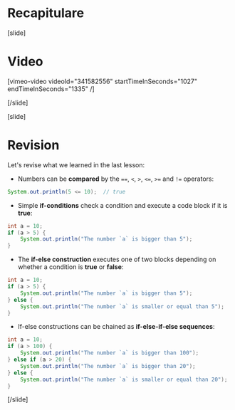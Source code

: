 # Recapitulare

[slide]
# Video
[vimeo-video videoId="341582556" startTimeInSeconds="1027" endTimeInSeconds="1335" /]

[/slide]

[slide]
# Revision
Let's revise what we learned in the last lesson:
- Numbers can be **compared** by the `==`, `<`, `>`, `<=`, `>=` and `!=` operators:
```java live
System.out.println(5 <= 10);  // true
```

- Simple **if-conditions** check a condition and execute a code block if it is **true**:
```java live
int a = 10;
if (a > 5) {
    System.out.println("The number `a` is bigger than 5");
}
```

- The **if-else construction** executes one of two blocks depending on whether a condition is **true** or **false**:
```java live
int a = 10;
if (a > 5) {
    System.out.println("The number `a` is bigger than 5");
} else {
    System.out.println("The number `a` is smaller or equal than 5");
}
```

- If-else constructions can be chained as **if-else-if-else sequences**:
```java live
int a = 10;
if (a > 100) {
    System.out.println("The number `a` is bigger than 100");
} else if (a > 20) {
    System.out.println("The number `a` is bigger than 20");
} else {
    System.out.println("The number `a` is smaller or equal than 20");
}
```
[/slide]